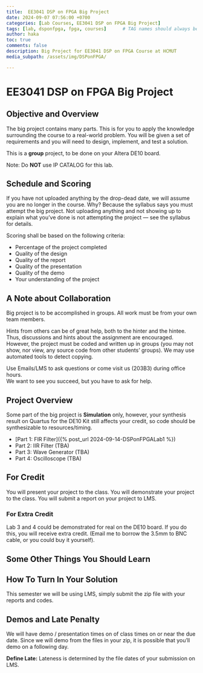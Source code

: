 ```yaml
---
title:  EE3041 DSP on FPGA Big Project
date: 2024-09-07 07:56:00 +0700
categories: [Lab Courses, EE3041 DSP on FPGA Big Project]
tags: [lab, dsponfpga, fpga, courses]      # TAG names should always be lowercase
author: haka
toc: true
comments: false
description: Big Project for EE3041 DSP on FPGA Course at HCMUT
media_subpath: /assets/img/DSPonFPGA/

---
```

# EE3041 DSP on FPGA Big Project

## Objective and Overview

The big project contains many parts. This is for you to apply the knowledge surrounding the course to a real-world problem. You will be given a set of requirements and you will need to design, implement, and test a solution.

This is a **group** project, to be done on your Altera DE10 board.

Note: Do **NOT** use IP CATALOG for this lab.

## Schedule and Scoring

If you have not uploaded anything by the drop-dead date, we will assume you are no longer in the course. Why? Because the syllabus says you must attempt the big project. Not uploading anything and not showing up to explain what you’ve done is not attempting the project — see the syllabus for details.

Scoring shall be based on the following criteria:

- Percentage of the project completed
- Quality of the design
- Quality of the report
- Quality of the presentation
- Quality of the demo
- Your understanding of the project

## A Note about Collaboration

Big project is to be accomplished in groups. All work must be from your own team members.

Hints from others can be of great help, both to the hinter and the hintee.  
Thus, discussions and hints about the assignment are encouraged. However, the project must be coded and written up in groups (you may not show, nor view, any source code from other students’ groups). We may use automated tools to detect copying.

Use Emails/LMS to ask questions or come visit us (203B3) during office hours.  
We want to see you succeed, but you have to ask for help.

## Project Overview

Some part of the big project is **Simulation** only, however, your synthesis result on Quartus for the DE10 Kit still affects your credit, so code should be synthesizable to resources/timing.

- [Part 1: FIR Filter]({% post_url 2024-09-14-DSPonFPGALab1 %})
- Part 2: IIR Filter (TBA)
- Part 3: Wave Generator (TBA)
- Part 4: Oscilloscope (TBA)

## For Credit

You will present your project to the class. You will demonstrate your project to the class. You will submit a report on your project to LMS.

### For Extra Credit

Lab 3 and 4 could be demonstrated for real on the DE10 board. If you do this, you will receive extra credit. (Email me to borrow the 3.5mm to BNC cable, or you could buy it yourself).

## Some Other Things You Should Learn

## How To Turn In Your Solution

This semester we will be using LMS, simply submit the zip file with your reports and codes.

## Demos and Late Penalty

We will have demo / presentation times on of class times on or near the due date. Since we will demo from the files in your zip, it is possible that you’ll demo on a following day.

**Define Late:** Lateness is determined by the file dates of your submission on LMS.
